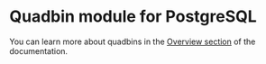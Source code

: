 # Quadbin module for PostgreSQL

You can learn more about quadbins in the [Overview section](/analytics-toolbox-bigquery/overview/spatial-indexes/#quadbin) of the documentation.